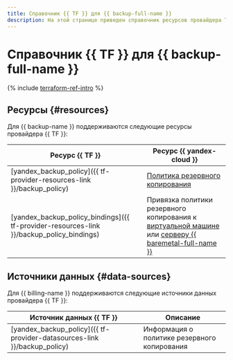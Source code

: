 ```yaml
---
title: Справочник {{ TF }} для {{ backup-full-name }}
description: На этой странице приведен справочник ресурсов провайдера Terraform, которые поддерживаются для сервиса {{ backup-name }}.
---
```


# Справочник {{ TF }} для {{ backup-full-name }}


{% include [terraform-ref-intro](../_includes/terraform-ref-intro.md) %}

## Ресурсы {#resources}

Для {{ backup-name }} поддерживаются следующие ресурсы провайдера {{ TF }}:

| **Ресурс {{ TF }}** | **Ресурс {{ yandex-cloud }}** |
| --- | --- |
| [yandex_backup_policy]({{ tf-provider-resources-link }}/backup_policy) | [Политика резервного копирования](./concepts/policy.md) |
| [yandex_backup_policy_bindings]({{ tf-provider-resources-link }}/backup_policy_bindings) | Привязка политики резервного копирования к [виртуальной машине](../compute/concepts/vm.md) или [серверу {{ baremetal-full-name }}](../baremetal/concepts/servers.md) |

## Источники данных {#data-sources}

Для {{ billing-name }} поддерживаются следующие источники данных провайдера {{ TF }}:

| **Источник данных {{ TF }}** | **Описание** |
| --- | --- |
| [yandex_backup_policy]({{ tf-provider-datasources-link }}/backup_policy) | Информация о политике резервного копирования |